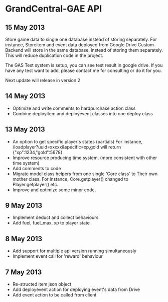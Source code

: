# GrandCentral-GAE API

## 15 May 2013
Store game data to single one database instead of storing separately. 
For instance, Storeitem and event data deployed from Google Drive Custom-Backend will store in the same database, 
instead of storing them separately. 
This will reduce duplication code in the project.

The GAS Test system is setup, you can see test result in google drive.
If you have any test want to add, please contact me for consulting or do it for you.

Next update will release in version 2

## 14 May 2013 
- Optimize and write comments to hardpurchase action class
- Combine deployitem and deployevent classes into one deploy class

## 13 May 2013
- An option to get specific player's states (partials) 
For instance, /loadplayer?uuid=xxxxx&specific=xp,gold will return {"xp":1234,"gold":5678}
- Improve resource producing time system, (more consistent with other time system)
- Add comments to code
- Migrate model class helpers from one single 'Core class' to Their own mother class. For instance, Core.getplayer() changed to Player.getplayer() etc.
- Improve and optimize some minor code.

## 9 May 2013
- Implement deduct and collect behaviours
- Add fuel, fuel_max, xp to player state

## 8 May 2013
- Add support for multiple api version running simultaneously
- Implement event call for 'reward' behaviour

## 7 May 2013

- Re-structed item json object
- Add deployevent action for deploying event's data from Drive
- Add event action to be called from client
